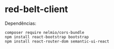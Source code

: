 # red-belt-client

Dependências:
```
composer require nelmio/cors-bundle
npm install react-bootstrap bootstrap
npm install react-router-dom semantic-ui-react
```
